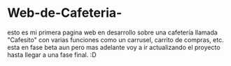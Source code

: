 # Web-de-Cafeteria-
esto es mi primera pagina web en desarrollo sobre una cafetería llamada "Cafesito" con varias funciones como un carrusel, carrito de compras, etc. esta en fase beta aun pero mas adelante voy a ir actualizando el proyecto hasta llegar a una fase final. :D 
